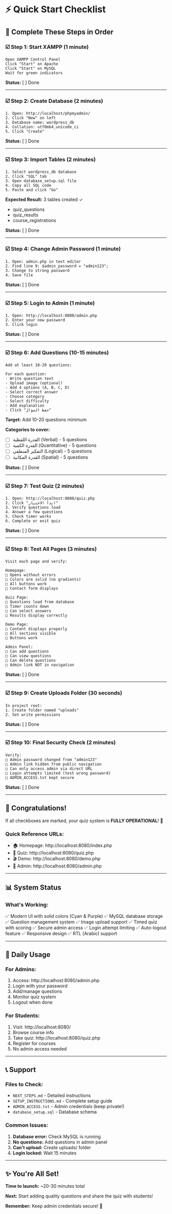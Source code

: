 # ⚡ Quick Start Checklist

## 🎯 **Complete These Steps in Order**

### ☑️ **Step 1: Start XAMPP (1 minute)**
```
Open XAMPP Control Panel
Click "Start" on Apache
Click "Start" on MySQL
Wait for green indicators
```
**Status:** [ ] Done

---

### ☑️ **Step 2: Create Database (2 minutes)**
```
1. Open: http://localhost/phpmyadmin/
2. Click "New" on left
3. Database name: wordpress_db
4. Collation: utf8mb4_unicode_ci
5. Click "Create"
```
**Status:** [ ] Done

---

### ☑️ **Step 3: Import Tables (2 minutes)**
```
1. Select wordpress_db database
2. Click "SQL" tab
3. Open database_setup.sql file
4. Copy all SQL code
5. Paste and click "Go"
```
**Expected Result:** 3 tables created ✓
- quiz_questions
- quiz_results
- course_registrations

**Status:** [ ] Done

---

### ☑️ **Step 4: Change Admin Password (1 minute)**
```
1. Open: admin.php in text editor
2. Find line 9: $admin_password = "admin123";
3. Change to strong password
4. Save file
```
**Status:** [ ] Done

---

### ☑️ **Step 5: Login to Admin (1 minute)**
```
1. Open: http://localhost:8080/admin.php
2. Enter your new password
3. Click login
```
**Status:** [ ] Done

---

### ☑️ **Step 6: Add Questions (10-15 minutes)**
```
Add at least 10-20 questions:

For each question:
- Write question text
- Upload image (optional)
- Add 4 options (A, B, C, D)
- Select correct answer
- Choose category
- Select difficulty
- Add explanation
- Click "حفظ السؤال"
```
**Target:** Add 10-20 questions minimum

**Categories to cover:**
- [ ] القدرة اللفظية (Verbal) - 5 questions
- [ ] القدرة الكمية (Quantitative) - 5 questions
- [ ] التفكير المنطقي (Logical) - 5 questions
- [ ] القدرة المكانية (Spatial) - 5 questions

**Status:** [ ] Done

---

### ☑️ **Step 7: Test Quiz (2 minutes)**
```
1. Open: http://localhost:8080/quiz.php
2. Click "ابدأ الاختبار"
3. Verify questions load
4. Answer a few questions
5. Check timer works
6. Complete or exit quiz
```
**Status:** [ ] Done

---

### ☑️ **Step 8: Test All Pages (3 minutes)**
```
Visit each page and verify:

Homepage:
□ Opens without errors
□ Colors are solid (no gradients)
□ All buttons work
□ Contact form displays

Quiz Page:
□ Questions load from database
□ Timer counts down
□ Can select answers
□ Results display correctly

Demo Page:
□ Content displays properly
□ All sections visible
□ Buttons work

Admin Panel:
□ Can add questions
□ Can view questions
□ Can delete questions
□ Admin link NOT in navigation
```
**Status:** [ ] Done

---

### ☑️ **Step 9: Create Uploads Folder (30 seconds)**
```
In project root:
1. Create folder named "uploads"
2. Set write permissions
```
**Status:** [ ] Done

---

### ☑️ **Step 10: Final Security Check (2 minutes)**
```
Verify:
□ Admin password changed from "admin123"
□ Admin link hidden from public navigation
□ Can only access admin via direct URL
□ Login attempts limited (test wrong password)
□ ADMIN_ACCESS.txt kept secure
```
**Status:** [ ] Done

---

## 🎉 **Congratulations!**

If all checkboxes are marked, your quiz system is **FULLY OPERATIONAL**! 🚀

### **Quick Reference URLs:**
- 🏠 Homepage: http://localhost:8080/index.php
- 📝 Quiz: http://localhost:8080/quiz.php
- 🎬 Demo: http://localhost:8080/demo.php
- 🔐 Admin: http://localhost:8080/admin.php

---

## 📊 **System Status**

### **What's Working:**
✅ Modern UI with solid colors (Cyan & Purple)
✅ MySQL database storage
✅ Question management system
✅ Image upload support
✅ Timed quiz with scoring
✅ Secure admin access
✅ Login attempt limiting
✅ Auto-logout feature
✅ Responsive design
✅ RTL (Arabic) support

---

## 🔄 **Daily Usage**

### **For Admins:**
1. Access: http://localhost:8080/admin.php
2. Login with your password
3. Add/manage questions
4. Monitor quiz system
5. Logout when done

### **For Students:**
1. Visit: http://localhost:8080/
2. Browse course info
3. Take quiz: http://localhost:8080/quiz.php
4. Register for courses
5. No admin access needed

---

## 📞 **Support**

### **Files to Check:**
- `NEXT_STEPS.md` - Detailed instructions
- `SETUP_INSTRUCTIONS.md` - Complete setup guide
- `ADMIN_ACCESS.txt` - Admin credentials (keep private!)
- `database_setup.sql` - Database schema

### **Common Issues:**
1. **Database error:** Check MySQL is running
2. **No questions:** Add questions in admin panel
3. **Can't upload:** Create uploads/ folder
4. **Login locked:** Wait 15 minutes

---

## ✨ **You're All Set!**

**Time to launch:** ~20-30 minutes total

**Next:** Start adding quality questions and share the quiz with students!

**Remember:** Keep admin credentials secure! 🔐

